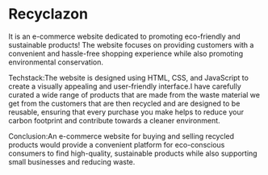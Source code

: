 # Recyclazon


It is an e-commerce website dedicated to promoting eco-friendly and sustainable products! The website focuses on providing customers with a convenient and hassle-free shopping experience while also promoting environmental conservation.


Techstack:The website is designed using HTML, CSS, and JavaScript to create a visually appealing and user-friendly interface.I have carefully curated a wide range of products that are made from the waste material we get from the customers that are then recycled and are designed to be reusable, ensuring that every purchase you make helps to reduce your carbon footprint and contribute towards a cleaner environment.


Conclusion:An e-commerce website for buying and selling recycled products would provide a convenient platform for eco-conscious consumers to find high-quality, sustainable products while also supporting small businesses and reducing waste.
